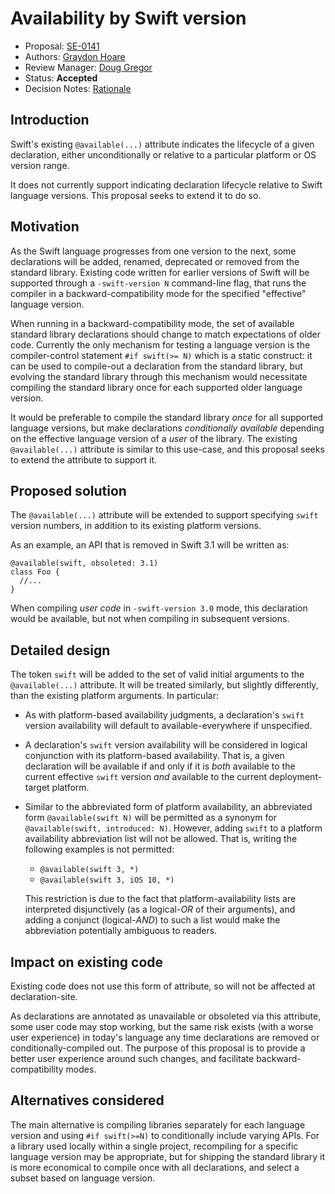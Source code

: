 # Availability by Swift version

* Proposal: [SE-0141](0141-available-by-swift-version.md)
* Authors: [Graydon Hoare](https://github.com/graydon)
* Review Manager: [Doug Gregor](https://github.com/DougGregor)
* Status: **Accepted**
* Decision Notes: [Rationale](https://lists.swift.org/pipermail/swift-evolution/Week-of-Mon-20161003/027604.html)

## Introduction

Swift's existing `@available(...)` attribute indicates the lifecycle of a
given declaration, either unconditionally or relative to a particular
platform or OS version range.

It does not currently support indicating declaration lifecycle relative to
Swift language versions. This proposal seeks to extend it to do so.

## Motivation

As the Swift language progresses from one version to the next, some
declarations will be added, renamed, deprecated or removed from the
standard library. Existing code written for earlier versions of Swift will
be supported through a `-swift-version N` command-line flag, that runs the
compiler in a backward-compatibility mode for the specified "effective"
language version.

When running in a backward-compatibility mode, the set of available
standard library declarations should change to match expectations of older
code. Currently the only mechanism for testing a language version is the
compiler-control statement `#if swift(>= N)` which is a static construct:
it can be used to compile-out a declaration from the standard library, but
evolving the standard library through this mechanism would necessitate
compiling the standard library once for each supported older language
version.

It would be preferable to compile the standard library _once_ for all
supported language versions, but make declarations _conditionally
available_ depending on the effective language version of a _user_ of the
library. The existing `@available(...)` attribute is similar to this
use-case, and this proposal seeks to extend the attribute to support it.

## Proposed solution

The `@available(...)` attribute will be extended to support specifying
`swift` version numbers, in addition to its existing platform versions.

As an example, an API that is removed in Swift 3.1 will be written
as:

~~~~
@available(swift, obsoleted: 3.1)
class Foo {
  //...
}
~~~~

When compiling _user code_ in `-swift-version 3.0` mode, this declaration
would be available, but not when compiling in subsequent versions.

## Detailed design

The token `swift` will be added to the set of valid initial arguments
to the `@available(...)` attribute. It will be treated similarly,
but slightly differently, than the existing platform arguments. In
particular:

  - As with platform-based availability judgments, a declaration's
    `swift` version availability will default to available-everywhere
    if unspecified.

  - A declaration's `swift` version availability will be considered
    in logical conjunction with its platform-based availability.
    That is, a given declaration will be available if and only
    if it is _both_ available to the current effective `swift` version
    _and_ available to the current deployment-target platform.

  - Similar to the abbreviated form of platform availability, an
    abbreviated form `@available(swift N)` will be permitted as a synonym
    for `@available(swift, introduced: N)`. However, adding `swift` to
    a platform availability abbreviation list will not be allowed. That is,
    writing the following examples is not permitted:

    - `@available(swift 3, *)`
    - `@available(swift 3, iOS 10, *)`

    This restriction is due to the fact that platform-availability lists
    are interpreted disjunctively (as a logical-_OR_ of their arguments),
    and adding a conjunct (logical-_AND_) to such a list would make
    the abbreviation potentially ambiguous to readers.

## Impact on existing code

Existing code does not use this form of attribute, so will not be
affected at declaration-site.

As declarations are annotated as unavailable or obsoleted via
this attribute, some user code may stop working, but the same risk exists
(with a worse user experience) in today's language any time declarations
are removed or conditionally-compiled out. The purpose of this proposal
is to provide a better user experience around such changes, and facilitate
backward-compatibility modes.

## Alternatives considered

The main alternative is compiling libraries separately for each language
version and using `#if swift(>=N)` to conditionally include varying APIs.
For a library used locally within a single project, recompiling for a
specific language version may be appropriate, but for shipping the standard
library it is more economical to compile once with all declarations, and
select a subset based on language version.
